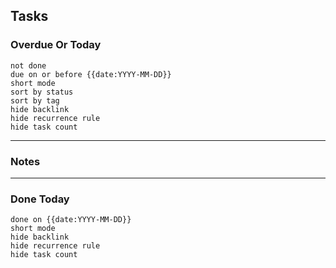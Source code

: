 ## Tasks 
### Overdue Or Today
```tasks 
not done 
due on or before {{date:YYYY-MM-DD}}
short mode 
sort by status 
sort by tag 
hide backlink
hide recurrence rule
hide task count
```
----
### Notes









----
### Done Today 
```tasks 
done on {{date:YYYY-MM-DD}}
short mode 
hide backlink
hide recurrence rule
hide task count
```








